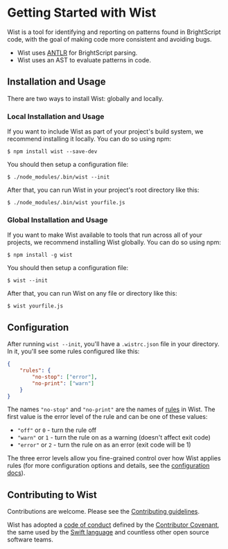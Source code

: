 # Getting Started with Wist

Wist is a tool for identifying and reporting on patterns found in BrightScript code, with the goal of making code more consistent and avoiding bugs.

* Wist uses [ANTLR](https://www.antlr.org) for BrightScript parsing.
* Wist uses an AST to evaluate patterns in code.

## Installation and Usage

There are two ways to install Wist: globally and locally.

### Local Installation and Usage

If you want to include Wist as part of your project's build system, we recommend installing it locally. You can do so using npm:

```
$ npm install wist --save-dev
```

You should then setup a configuration file:

```
$ ./node_modules/.bin/wist --init
```

After that, you can run Wist in your project's root directory like this:

```
$ ./node_modules/.bin/wist yourfile.js
```

### Global Installation and Usage

If you want to make Wist available to tools that run across all of your projects, we recommend installing Wist globally. You can do so using npm:

```
$ npm install -g wist
```

You should then setup a configuration file:

```
$ wist --init
```

After that, you can run Wist on any file or directory like this:

```
$ wist yourfile.js
```

## Configuration

After running `wist --init`, you'll have a `.wistrc.json` file in your directory. In it, you'll see some rules configured like this:

```json
{
    "rules": {
        "no-stop": ["error"],
        "no-print": ["warn"]
    }
}
```

The names `"no-stop"` and `"no-print"` are the names of [rules](https://willowtreeapps.github.io/wist/rules) in Wist. The first value is the error level of the rule and can be one of these values:

* `"off"` or `0` - turn the rule off
* `"warn"` or `1` - turn the rule on as a warning (doesn't affect exit code)
* `"error"` or `2` - turn the rule on as an error (exit code will be 1)

The three error levels allow you fine-grained control over how Wist applies rules (for more configuration options and details, see the [configuration docs](https://willowtreeapps.github.io/wist/user-guide/configuring)).

## Contributing to Wist

Contributions are welcome. Please see the [Contributing guidelines](CONTRIBUTING.md).

Wist has adopted a [code of conduct](CODE_OF_CONDUCT.md) defined by the [Contributor Covenant](http://contributor-covenant.org), the same used by the [Swift language](https://swift.org) and countless other open source software teams.
